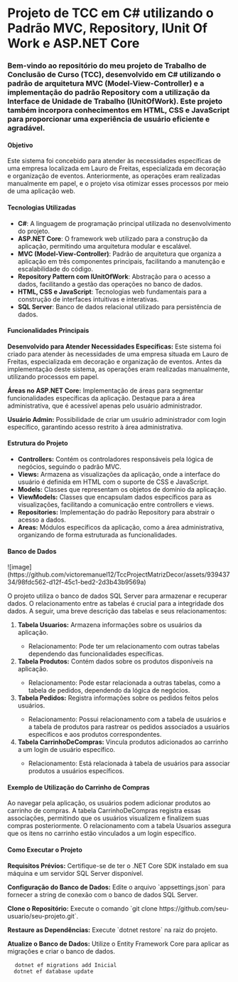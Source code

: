 <!-- Início do README -->

<h1>Projeto de TCC em C# utilizando o Padrão MVC, Repository, IUnit Of Work e ASP.NET Core</h1>

<h3>Bem-vindo ao repositório do meu projeto de Trabalho de Conclusão de Curso (TCC), desenvolvido em C# utilizando o padrão de arquitetura MVC (Model-View-Controller) e a implementação do padrão Repository com a utilização da Interface de Unidade de Trabalho (IUnitOfWork). Este projeto também incorpora conhecimentos em HTML, CSS e JavaScript para proporcionar uma experiência de usuário eficiente e agradável.</h3>

<h4>Objetivo</h4>
<p>Este sistema foi concebido para atender às necessidades específicas de uma empresa localizada em Lauro de Freitas, especializada em decoração e organização de eventos. Anteriormente, as operações eram realizadas manualmente em papel, e o projeto visa otimizar esses processos por meio de uma aplicação web.</p>

<h4>Tecnologias Utilizadas</h4>
<ul>
  <li><strong>C#</strong>: A linguagem de programação principal utilizada no desenvolvimento do projeto.</li>
  <li><strong>ASP.NET Core</strong>: O framework web utilizado para a construção da aplicação, permitindo uma arquitetura modular e escalável.</li>
  <li><strong>MVC (Model-View-Controller)</strong>: Padrão de arquitetura que organiza a aplicação em três componentes principais, facilitando a manutenção e escalabilidade do código.</li>
  <li><strong>Repository Pattern com IUnitOfWork</strong>: Abstração para o acesso a dados, facilitando a gestão das operações no banco de dados.</li>
  <li><strong>HTML, CSS e JavaScript</strong>: Tecnologias web fundamentais para a construção de interfaces intuitivas e interativas.</li>
  <li><strong>SQL Server</strong>: Banco de dados relacional utilizado para persistência de dados.</li>
</ul>

<h4>Funcionalidades Principais</h4>
<p><strong>Desenvolvido para Atender Necessidades Específicas:</strong> Este sistema foi criado para atender às necessidades de uma empresa situada em Lauro de Freitas, especializada em decoração e organização de eventos. Antes da implementação deste sistema, as operações eram realizadas manualmente, utilizando processos em papel.</p>

<p><strong>Áreas no ASP.NET Core:</strong> Implementação de áreas para segmentar funcionalidades específicas da aplicação. Destaque para a área administrativa, que é acessível apenas pelo usuário administrador.</p>

<p><strong>Usuário Admin:</strong> Possibilidade de criar um usuário administrador com login específico, garantindo acesso restrito à área administrativa.</p>

<h4>Estrutura do Projeto</h4>
<ul>
  <li><strong>Controllers:</strong> Contém os controladores responsáveis pela lógica de negócios, seguindo o padrão MVC.</li>
  <li><strong>Views:</strong> Armazena as visualizações da aplicação, onde a interface do usuário é definida em HTML com o suporte de CSS e JavaScript.</li>
  <li><strong>Models:</strong> Classes que representam os objetos de domínio da aplicação.</li>
  <li><strong>ViewModels:</strong> Classes que encapsulam dados específicos para as visualizações, facilitando a comunicação entre controllers e views.</li>
  <li><strong>Repositories:</strong> Implementação do padrão Repository para abstrair o acesso a dados.</li>
  <li><strong>Areas:</strong> Módulos específicos da aplicação, como a área administrativa, organizando de forma estruturada as funcionalidades.</li>
</ul>

<h4>Banco de Dados</h4>
![image](https://github.com/victoremanuel12/TccProjectMatrizDecor/assets/93943734/98fdc562-d12f-45c1-bed2-2d3b43b9569a)

<p>O projeto utiliza o banco de dados SQL Server para armazenar e recuperar dados. O relacionamento entre as tabelas é crucial para a integridade dos dados. A seguir, uma breve descrição das tabelas e seus relacionamentos:</p>

<ol>
  <li><strong>Tabela Usuarios:</strong> Armazena informações sobre os usuários da aplicação.</li>
    <ul><li>Relacionamento: Pode ter um relacionamento com outras tabelas dependendo das funcionalidades específicas.</li></ul>
  <li><strong>Tabela Produtos:</strong> Contém dados sobre os produtos disponíveis na aplicação.</li>
    <ul><li>Relacionamento: Pode estar relacionada a outras tabelas, como a tabela de pedidos, dependendo da lógica de negócios.</li></ul>
  <li><strong>Tabela Pedidos:</strong> Registra informações sobre os pedidos feitos pelos usuários.</li>
    <ul><li>Relacionamento: Possui relacionamento com a tabela de usuários e a tabela de produtos para rastrear os pedidos associados a usuários específicos e aos produtos correspondentes.</li></ul>
  <li><strong>Tabela CarrinhoDeCompras:</strong> Vincula produtos adicionados ao carrinho a um login de usuário específico.</li>
    <ul><li>Relacionamento: Está relacionada à tabela de usuários para associar produtos a usuários específicos.</li></ul>
</ol>

<h4>Exemplo de Utilização do Carrinho de Compras</h4>
<p>Ao navegar pela aplicação, os usuários podem adicionar produtos ao carrinho de compras. A tabela CarrinhoDeCompras registra essas associações, permitindo que os usuários visualizem e finalizem suas compras posteriormente. O relacionamento com a tabela Usuarios assegura que os itens no carrinho estão vinculados a um login específico.</p>

<h4>Como Executar o Projeto</h4>
<p><strong>Requisitos Prévios:</strong> Certifique-se de ter o .NET Core SDK instalado em sua máquina e um servidor SQL Server disponível.</p>
<p><strong>Configuração do Banco de Dados:</strong> Edite o arquivo `appsettings.json` para fornecer a string de conexão com o banco de dados SQL Server.</p>
<p><strong>Clone o Repositório:</strong> Execute o comando `git clone https://github.com/seu-usuario/seu-projeto.git`.</p>
<p><strong>Restaure as Dependências:</strong> Execute `dotnet restore` na raiz do projeto.</p>
<p><strong>Atualize o Banco de Dados:</strong> Utilize o Entity Framework Core para aplicar as migrações e criar o banco de dados.</p>
<pre>
  <code>dotnet ef migrations add Inicial
  dotnet ef database update</code>
</pre>

<!-- Fim do README -->
